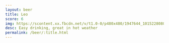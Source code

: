 ```yaml
---
layout: beer
title: Leo
score: 6
img: https://scontent.xx.fbcdn.net/v/t1.0-0/p480x480/1947644_10152280801063745_1171315228_n.jpg?oh=9149cbfd8b5b28d6bb7d310451fc7ac6&oe=5880F2BB
desc: Easy drinking, great in hot weather
permalink: /beer/:title.html
---
```

